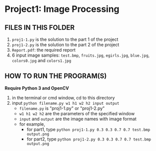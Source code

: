 # Project1: Image Processing

## FILES IN THIS FOLDER
1. `proj1-1.py` is the solution to the part 1 of the project
2. `proj1-2.py` is the solution to the part 2 of the project
3. `Report.pdf`: the required report
4. 6 input image samples: `test.bmp`, `fruits.jpg`, `egirls.jpg`, `blue.jpg`, `colors0.jpg` and `colors1.jpg`



## HOW TO RUN THE PROGRAM(S)

**Require Python 3 and OpenCV**

1. in the terminal or cmd window, cd to this directory
2. input `python filename.py w1 h1 w2 h2 input output`
   - `filename.py` is "proj1-1.py" or "proj1-2.py"
   - `w1 h1 w2 h2` are the parameters of the specified window
   - `input` and `output` are the image names with image format
   - for example,
      - for part1, type
       `python proj1-1.py 0.3 0.3 0.7 0.7 test.bmp output.png`
      - for part2, type
       `python proj1-2.py 0.3 0.3 0.7 0.7 test.bmp output.png`

